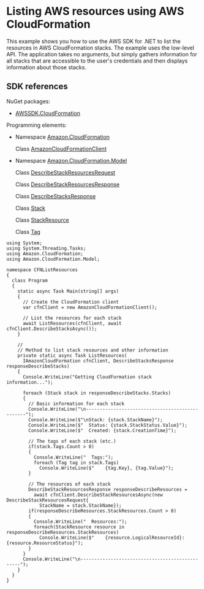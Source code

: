 # Listing AWS resources using AWS CloudFormation<a name="cfn-list-resources"></a>

This example shows you how to use the AWS SDK for \.NET to list the resources in AWS CloudFormation stacks\. The example uses the low\-level API\. The application takes no arguments, but simply gathers information for all stacks that are accessible to the user's credentials and then displays information about those stacks\.

## SDK references<a name="w8aac17c15c13b5b1"></a>

NuGet packages:
+ [AWSSDK\.CloudFormation](https://www.nuget.org/packages/AWSSDK.CloudFormation/)

Programming elements:
+ Namespace [Amazon\.CloudFormation](https://docs.aws.amazon.com/sdkfornet/v3/apidocs/items/CloudFormation/NCloudFormation.html)

  Class [AmazonCloudFormationClient](https://docs.aws.amazon.com/sdkfornet/v3/apidocs/items/CloudFormation/TCloudFormationClient.html)
+ Namespace [Amazon\.CloudFormation\.Model](https://docs.aws.amazon.com/sdkfornet/v3/apidocs/items/CloudFormation/NCloudFormationModel.html)

  Class [DescribeStackResourcesRequest](https://docs.aws.amazon.com/sdkfornet/v3/apidocs/items/CloudFormation/TDescribeStackResourcesRequest.html)

  Class [DescribeStackResourcesResponse](https://docs.aws.amazon.com/sdkfornet/v3/apidocs/items/CloudFormation/TDescribeStackResourcesResponse.html)

  Class [DescribeStacksResponse](https://docs.aws.amazon.com/sdkfornet/v3/apidocs/items/CloudFormation/TDescribeStacksResponse.html)

  Class [Stack](https://docs.aws.amazon.com/sdkfornet/v3/apidocs/items/CloudFormation/TStack.html)

  Class [StackResource](https://docs.aws.amazon.com/sdkfornet/v3/apidocs/items/CloudFormation/TStackResource.html)

  Class [Tag](https://docs.aws.amazon.com/sdkfornet/v3/apidocs/items/CloudFormation/TTag.html)

```
using System;
using System.Threading.Tasks;
using Amazon.CloudFormation;
using Amazon.CloudFormation.Model;

namespace CFNListResources
{
  class Program
  {
    static async Task Main(string[] args)
    {
      // Create the CloudFormation client
      var cfnClient = new AmazonCloudFormationClient();

      // List the resources for each stack
      await ListResources(cfnClient, await cfnClient.DescribeStacksAsync());
    }

    //
    // Method to list stack resources and other information
    private static async Task ListResources(
      IAmazonCloudFormation cfnClient, DescribeStacksResponse responseDescribeStacks)
    {
      Console.WriteLine("Getting CloudFormation stack information...");

      foreach (Stack stack in responseDescribeStacks.Stacks)
      {
        // Basic information for each stack
        Console.WriteLine("\n------------------------------------------------");
        Console.WriteLine($"\nStack: {stack.StackName}");
        Console.WriteLine($"  Status: {stack.StackStatus.Value}");
        Console.WriteLine($"  Created: {stack.CreationTime}");

        // The tags of each stack (etc.)
        if(stack.Tags.Count > 0)
        {
          Console.WriteLine("  Tags:");
          foreach (Tag tag in stack.Tags)
            Console.WriteLine($"    {tag.Key}, {tag.Value}");
        }

        // The resources of each stack
        DescribeStackResourcesResponse responseDescribeResources =
          await cfnClient.DescribeStackResourcesAsync(new DescribeStackResourcesRequest{
            StackName = stack.StackName});
        if(responseDescribeResources.StackResources.Count > 0)
        {
          Console.WriteLine("  Resources:");
          foreach(StackResource resource in responseDescribeResources.StackResources)
            Console.WriteLine($"    {resource.LogicalResourceId}: {resource.ResourceStatus}");
        }
      }
      Console.WriteLine("\n------------------------------------------------");
    }
  }
}
```